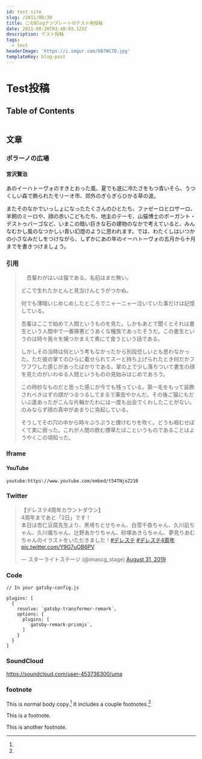 ```yaml
---
id: test site
slug: /2011/08/30
title: このBlogテンプレートのテスト用投稿
date: 2011-08-30T03:48:03.125Z
description: テスト投稿
tags:
  - test
headerImage: 'https://i.imgur.com/6B7WC7D.jpg'
templateKey: blog-post
---
```


# Test投稿

## Table of Contents

```toc

```

## 文章

### ポラーノの広場

#### 宮沢賢治

あのイーハトーヴォのすきとおった風、夏でも底に冷たさをもつ青いそら、うつくしい森で飾られたモリーオ市、郊外のぎらぎらひかる草の波。

またそのなかでいっしょになったたくさんのひとたち、ファゼーロとロザーロ、羊飼のミーロや、顔の赤いこどもたち、地主のテーモ、山猫博士のボーガント・デストゥパーゴなど、いまこの暗い巨きな石の建物のなかで考えていると、みんなむかし風のなつかしい青い幻燈のように思われます。では、わたくしはいつかの小さなみだしをつけながら、しずかにあの年のイーハトーヴォの五月から十月までを書きつけましょう。

### 引用

> 　吾輩わがはいは猫である。名前はまだ無い。 
> 
> どこで生れたかとんと見当けんとうがつかぬ。
> 
> 何でも薄暗いじめじめしたところでニャーニャー泣いていた事だけは記憶している。
> 
> 吾輩はここで始めて人間というものを見た。しかもあとで聞くとそれは書生という人間中で一番獰悪どうあくな種族であったそうだ。この書生というのは時々我々を捕つかまえて煮にて食うという話である。
> 
> しかしその当時は何という考もなかったから別段恐しいとも思わなかった。ただ彼の掌てのひらに載せられてスーと持ち上げられたとき何だかフワフワした感じがあったばかりである。掌の上で少し落ちついて書生の顔を見たのがいわゆる人間というものの見始みはじめであろう。
> 
> この時妙なものだと思った感じが今でも残っている。第一毛をもって装飾されべきはずの顔がつるつるしてまるで薬缶やかんだ。その後ご猫にもだいぶ逢あったがこんな片輪かたわには一度も出会でくわしたことがない。のみならず顔の真中があまりに突起している。
> 
> そうしてその穴の中から時々ぷうぷうと煙けむりを吹く。どうも咽むせぽくて実に弱った。これが人間の飲む煙草たばこというものであることはようやくこの頃知った。

### Iframe

#### YouTube

`youtube:https://www.youtube.com/embed/t54TNjoZ210`

### Twitter

<blockquote class="twitter-tweet"><p lang="ja" dir="ltr">【デレステ4周年カウントダウン】<br>4周年まであと「2日」です！<br>本日は杏仁豆腐先生より、黒埼ちとせちゃん、白雪千夜ちゃん、久川凪ちゃん、久川颯ちゃん、辻野あかりちゃん、砂塚あきらちゃん、夢見りあむちゃんのイラストをいただきました！<a href="https://twitter.com/hashtag/%E3%83%87%E3%83%AC%E3%82%B9%E3%83%86?src=hash&amp;ref_src=twsrc%5Etfw">#デレステ</a> <a href="https://twitter.com/hashtag/%E3%83%87%E3%83%AC%E3%82%B9%E3%83%864%E5%91%A8%E5%B9%B4?src=hash&amp;ref_src=twsrc%5Etfw">#デレステ4周年</a> <a href="https://t.co/Y9G7uOB6PV">pic.twitter.com/Y9G7uOB6PV</a></p>&mdash; スターライトステージ (@imascg_stage) <a href="https://twitter.com/imascg_stage/status/1167814328797450241?ref_src=twsrc%5Etfw">August 31, 2019</a></blockquote>

### Code

```javascript{numberLines: 5}{1,5-9}
// In your gatsby-config.js

plugins: [
  {
    resolve: `gatsby-transformer-remark`,
    options: {
      plugins: [
        `gatsby-remark-prismjs`,
      ]
    }
  }
]
```

### SoundCloud

https://soundcloud.com/user-453736300/uma

### footnote

This is normal body copy.[^also] It includes a couple footnotes.[^thing]

[^also]:
  This is a footnote.

[^thing]:
  This is another footnote.
